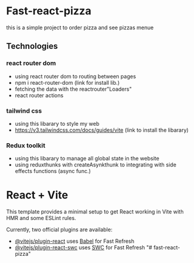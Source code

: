 # Fast-react-pizza

this is a simple project to order pizza and see pizzas menue

## Technologies

### react router dom

- using react router dom to routing between pages
- npm i react-router-dom (link for install lib.)
- fetching the data with the reactrouter"Loaders"
- react router actions

### tailwind css

- using this libarary to style my web
- https://v3.tailwindcss.com/docs/guides/vite (link to install the libarary)

### Redux toolkit

- using this libarary to manage all global state in the website
- using reduxthunks with createAsynkthunk to integrating with side effects functions (async func.)

# React + Vite

This template provides a minimal setup to get React working in Vite with HMR and some ESLint rules.

Currently, two official plugins are available:

- [@vitejs/plugin-react](https://github.com/vitejs/vite-plugin-react/blob/main/packages/plugin-react/README.md) uses [Babel](https://babeljs.io/) for Fast Refresh
- [@vitejs/plugin-react-swc](https://github.com/vitejs/vite-plugin-react-swc) uses [SWC](https://swc.rs/) for Fast Refresh
  "# fast-react-pizza"
